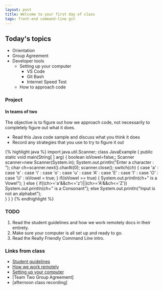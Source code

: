 ```yaml
---
layout: post
title: Welcome to your first day of class
tags: front-end command-line git
---
```


## Today's topics

- Orientation
- Group Agreement
- Developer tools
  - Setting up your computer
    - VS Code
    - Git Bash
    - Internet Speed Test
  - How to approach code 

### Project
#### In teams of two
The objective is to figure out how we approach code, not necessarily to completely figure out what it does.

- Read this Java code sample and discuss what you think it does
- Record any strategies that you use to try to figure it out

{% highlight java %}
import java.util.Scanner;
class JavaExample
{
   public static void main(String[ ] arg)
   {
	boolean isVowel=false;;
	Scanner scanner=new Scanner(System.in);
	System.out.println("Enter a character : ");
	char ch=scanner.next().charAt(0); 
	scanner.close();
	switch(ch)
	{
	   case 'a' :
	   case 'e' :
    	   case 'i' :
	   case 'o' :
	   case 'u' :
	   case 'A' :
	   case 'E' :
	   case 'I' :
	   case 'O' :
	   case 'U' : isVowel = true;
	}
	if(isVowel == true) {
	   System.out.println(ch+" is  a Vowel");
	}
	else {
	   if((ch>='a'&&ch<='z')||(ch>='A'&&ch<='Z'))
		System.out.println(ch+" is a Consonant");
	   else
		System.out.println("Input is not an alphabet");		
        }
   }
}
{% endhighlight %}

### TODO

1. Read the student guidelines and how we work remotely docs in their entirety.
2. Make sure your computer is all set up and ready to go.
3. Read the Really Friendly Command Line intro.

### Links from class

* [Student guidelines](https://drive.google.com/open?id=17j7lH4BTArHwF9TMN9bzDO05REuXflpYCa8JnV1KDLI&authuser=1)
* [How we work remotely](https://docs.google.com/document/d/1l2RYOM-fdJCgd7nWbXp2k_t6xNDNRVZDlqEfn83TACg/edit?usp=sharing)
* [Setting up your computer](https://drive.google.com/open?id=1ibV4dA4ciQsxn9MT7TV4-e_KgzUQwCQ7O1zEVfxy_28&authuser=1)
* [Team Two Group Agreement]
* [afternoon class recording]

